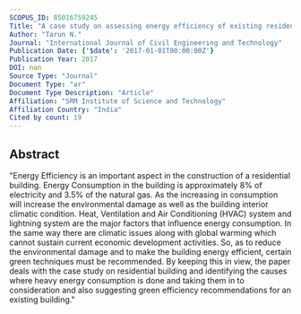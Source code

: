 ```yaml
---
SCOPUS_ID: 85016759245
Title: "A case study on assessing energy efficiency of existing residential building and recommendations ensuring green efficiency in building construction projects"
Author: "Tarun N."
Journal: "International Journal of Civil Engineering and Technology"
Publication Date: {'$date': '2017-01-01T00:00:00Z'}
Publication Year: 2017
DOI: nan
Source Type: "Journal"
Document Type: "ar"
Document Type Description: "Article"
Affiliation: "SRM Institute of Science and Technology"
Affiliation Country: "India"
Cited by count: 19
---
```


## Abstract
"Energy Efficiency is an important aspect in the construction of a residential building. Energy Consumption in the building is approximately 8% of electricity and 3.5% of the natural gas. As the increasing in consumption will increase the environmental damage as well as the building interior climatic condition. Heat, Ventilation and Air Conditioning (HVAC) system and lightning system are the major factors that influence energy consumption. In the same way there are climatic issues along with global warming which cannot sustain current economic development activities. So, as to reduce the environmental damage and to make the building energy efficient, certain green techniques must be recommended. By keeping this in view, the paper deals with the case study on residential building and identifying the causes where heavy energy consumption is done and taking them in to consideration and also suggesting green efficiency recommendations for an existing building."
